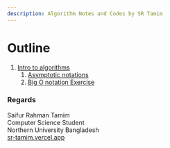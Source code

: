 ```yaml
---
description: Algorithm Notes and Codes by SR Tamim
---
```


# Outline

1. [Intro to algorithms](1.Intro_to_algorithms)
    1. [Asymptotic notations](1.Intro_to_algorithms/asymptotic-notations.md)
    2. [Big O notation Exercise](1.Intro_to_algorithms/big-o-notation-exercise.md)

### Regards
Saifur Rahman Tamim <br />
Computer Science Student <br />
Northern University Bangladesh <br />
[sr-tamim.vercel.app](https://sr-tamim.vercel.app)
